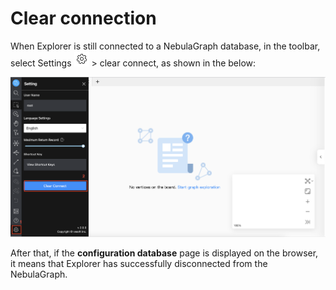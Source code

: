 # Clear connection

When Explorer is still connected to a NebulaGraph database, in the toolbar, select Settings ![icon](../figs/nav-setup.png) > clear connect, as shown in the below:

![clean](../figs/ex-ug-004.png)

After that, if the **configuration database** page is displayed on the browser, it means that Explorer has successfully disconnected from the NebulaGraph.